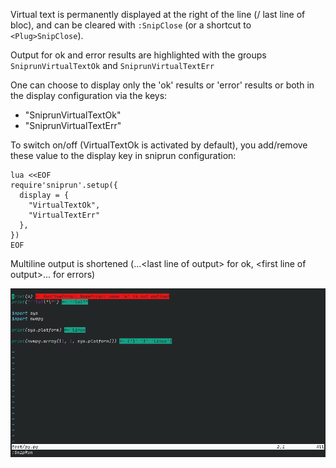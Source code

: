 Virtual text is permanently displayed at the right of the line (/ last line of bloc), and can be cleared with
`:SnipClose` (or a shortcut to `<Plug>SnipClose`).

Output for ok and error results are highlighted with the groups
`SniprunVirtualTextOk` and `SniprunVirtualTextErr`

One can choose to display only the 'ok' results or 'error' results or both in the display configuration via the keys:
- "SniprunVirtualTextOk"
- "SniprunVirtualTextErr"


To switch on/off (VirtualTextOk is activated by default), you add/remove these value to the display key in sniprun configuration:

```
lua <<EOF
require'sniprun'.setup({
  display = {
    "VirtualTextOk",
    "VirtualTextErr"
  },
})
EOF
```
Multiline output is shortened (...\<last line of output> for ok, \<first line of output>... for errors)

![](visual_assets/virtual_text.png)
